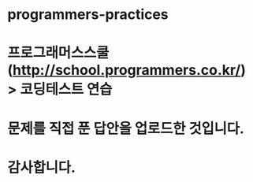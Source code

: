 # programmers-practices

# 프로그래머스스쿨(http://school.programmers.co.kr/) > 코딩테스트 연습
# 문제를 직접 푼 답안을 업로드한 것입니다.

# 감사합니다.
